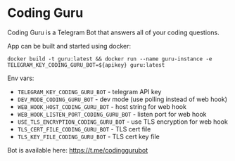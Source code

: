 # Coding Guru

Coding Guru is a Telegram Bot that answers all of your coding questions.

App can be built and started using docker:

`docker build -t guru:latest && docker run --name guru-instance -e TELEGRAM_KEY_CODING_GURU_BOT=${apikey} guru:latest`

Env vars:
- `TELEGRAM_KEY_CODING_GURU_BOT` - telegram API key
- `DEV_MODE_CODING_GURU_BOT` - dev mode (use polling instead of web hook) 
- `WEB_HOOK_HOST_CODING_GURU_BOT` - host string for web hook
- `WEB_HOOK_LISTEN_PORT_CODING_GURU_BOT` - listen port for web hook
- `USE_TLS_ENCRYPTION_CODING_GURU_BOT` - use TLS encryption for web hook
- `TLS_CERT_FILE_CODING_GURU_BOT` - TLS cert file
- `TLS_KEY_FILE_CODING_GURU_BOT` - TLS cert key file

Bot is available here: https://t.me/codinggurubot